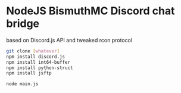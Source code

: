 # NodeJS BismuthMC Discord chat bridge
based on Discord.js API and tweaked rcon protocol
```bash
git clone [whatever]
npm install discord.js
npm install int64-buffer
npm install python-struct
npm install jsftp

node main.js
```

